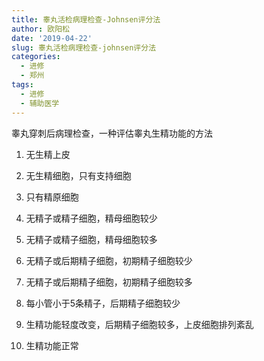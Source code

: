 ```yaml
---
title: 睾丸活检病理检查-Johnsen评分法
author: 欧阳松
date: '2019-04-22'
slug: 睾丸活检病理检查-johnsen评分法
categories:
  - 进修
  - 郑州
tags:
  - 进修
  - 辅助医学
---
```


睾丸穿刺后病理检查，一种评估睾丸生精功能的方法

1.  无生精上皮

2.  无生精细胞，只有支持细胞

3.  只有精原细胞

4.  无精子或精子细胞，精母细胞较少

5.  无精子或精子细胞，精母细胞较多

6.  无精子或后期精子细胞，初期精子细胞较少

7.  无精子或后期精子细胞，初期精子细胞较多

8.  每小管小于5条精子，后期精子细胞较少

9.  生精功能轻度改变，后期精子细胞较多，上皮细胞排列紊乱

10. 生精功能正常

